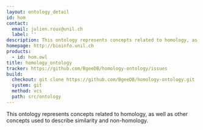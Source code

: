 ```yaml
---
layout: ontology_detail
id: hom
contact:
  email: julien.roux@unil.ch
  label: ''
description: This ontology represents concepts related to homology, as well as other concepts used to describe similarity and non-homology.
homepage: http://bioinfo.unil.ch
products:
  - id: hom.owl
title: homology_ontology
tracker: https://github.com/BgeeDB/homology-ontology/issues
build:
  checkout: git clone https://github.com/BgeeDB/homology-ontology.git
  system: git
  method: vcs
  path: src/ontology
---
```


This ontology represents concepts related to homology, as well as other concepts used to describe similarity and non-homology.
